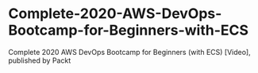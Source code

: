 # Complete-2020-AWS-DevOps-Bootcamp-for-Beginners-with-ECS
Complete 2020 AWS DevOps Bootcamp for Beginners (with ECS) [Video], published by Packt
